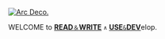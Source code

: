 [![Arc Deco.](https://github.com/Kyriosity/read-write/blob/main/README+/_rsc/_img/AIfree.jpg)](https://github.com/Kyriosity/read-write/blob/main/README+/pencraft/README+/opuses/freestyle/README+/AI-2020s.md) 

WELCOME to [**READ**`＆`**WRITE**](https://github.com/Kyriosity/read-write) `∧` [**USE**`&`**DEV**](https://github.com/Kyriosity/use-dev)elop.
